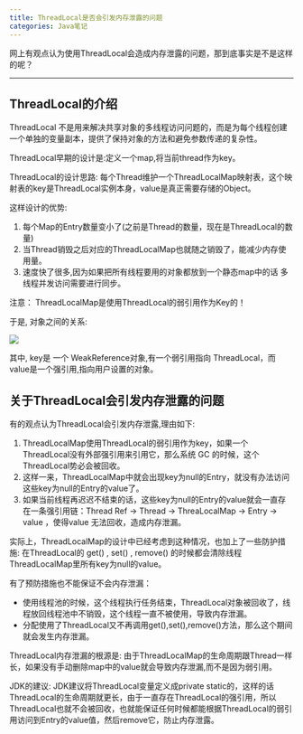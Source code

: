 ```yaml
---
title: ThreadLocal是否会引发内存泄露的问题
categories: Java笔记
---
```


网上有观点认为使用ThreadLocal会造成内存泄露的问题，那到底事实是不是这样的呢？
<!--more-->

---

## ThreadLocal的介绍
ThreadLocal 不是用来解决共享对象的多线程访问问题的，而是为每个线程创建一个单独的变量副本，提供了保持对象的方法和避免参数传递的复杂性。

ThreadLocal早期的设计是:定义一个map,将当前thread作为key。

ThreadLocal的设计思路:
每个Thread维护一个ThreadLocalMap映射表，这个映射表的key是ThreadLocal实例本身，value是真正需要存储的Object。

这样设计的优势:
1. 每个Map的Entry数量变小了(之前是Thread的数量，现在是ThreadLocal的数量)
2. 当Thread销毁之后对应的ThreadLocalMap也就随之销毁了，能减少内存使用量。
3. 速度快了很多,因为如果把所有线程要用的对象都放到一个静态map中的话 多线程并发访问需要进行同步。

注意：
ThreadLocalMap是使用ThreadLocal的弱引用作为Key的！

于是, 对象之间的关系:

<img src="http://img.blog.csdn.net/20170508114549004">

其中, key是 一个 WeakReference对象,有一个弱引用指向 ThreadLocal，而 value是一个强引用,指向用户设置的对象。


## 关于ThreadLocal会引发内存泄露的问题

有的观点认为ThreadLocal会引发内存泄露,理由如下:

1. ThreadLocalMap使用ThreadLocal的弱引用作为key，如果一个ThreadLocal没有外部强引用来引用它，那么系统 GC 的时候，这个ThreadLocal势必会被回收。
2. 这样一来，ThreadLocalMap中就会出现key为null的Entry，就没有办法访问这些key为null的Entry的value了。
3. 如果当前线程再迟迟不结束的话，这些key为null的Entry的value就会一直存在一条强引用链：Thread Ref -> Thread -> ThreaLocalMap -> Entry -> value ，使得value 无法回收，造成内存泄漏。 


实际上，ThreadLocalMap的设计中已经考虑到这种情况，也加上了一些防护措施:
在ThreadLocal的 get() , set() , remove() 的时候都会清除线程ThreadLocalMap里所有key为null的value。

有了预防措施也不能保证不会内存泄漏：

 * 使用线程池的时候，这个线程执行任务结束，ThreadLocal对象被回收了，线程放回线程池中不销毁，这个线程一直不被使用，导致内存泄漏。
 * 分配使用了ThreadLocal又不再调用get(),set(),remove()方法，那么这个期间就会发生内存泄漏。

ThreadLocal内存泄漏的根源是:
由于ThreadLocalMap的生命周期跟Thread一样长，如果没有手动删除map中的value就会导致内存泄漏,而不是因为弱引用。

JDK的建议:
JDK建议将ThreadLocal变量定义成private static的，这样的话ThreadLocal的生命周期就更长，由于一直存在ThreadLocal的强引用，所以ThreadLocal也就不会被回收，也就能保证任何时候都能根据ThreadLocal的弱引用访问到Entry的value值，然后remove它，防止内存泄露。














